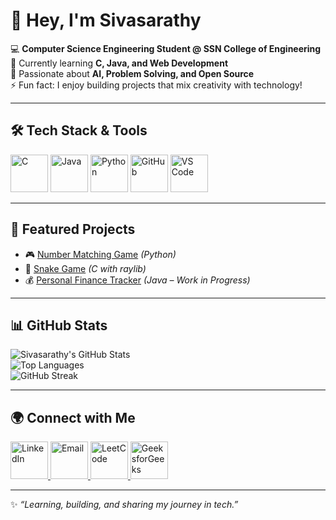 # 👋 Hey, I'm Sivasarathy  

💻 **Computer Science Engineering Student @ SSN College of Engineering**  
🌱 Currently learning **C, Java, and Web Development**  
🚀 Passionate about **AI, Problem Solving, and Open Source**  
⚡ Fun fact: I enjoy building projects that mix creativity with technology!  

---

## 🛠️ Tech Stack & Tools  

<p align="left">
  <img src="https://cdn.jsdelivr.net/gh/devicons/devicon/icons/c/c-original.svg" alt="C" width="60" height="60"/>
  <img src="https://cdn.jsdelivr.net/gh/devicons/devicon/icons/java/java-original.svg" alt="Java" width="60" height="60"/>
  <img src="https://cdn.jsdelivr.net/gh/devicons/devicon/icons/python/python-original.svg" alt="Python" width="60" height="60"/>
  <img src="https://cdn.jsdelivr.net/gh/devicons/devicon/icons/github/github-original.svg" alt="GitHub" width="60" height="60"/>
  <img src="https://cdn.jsdelivr.net/gh/devicons/devicon/icons/vscode/vscode-original.svg" alt="VS Code" width="60" height="60"/>
</p>

---

## 🚀 Featured Projects  
- 🎮 [Number Matching Game](#) *(Python)*  
- 🐍 [Snake Game](#) *(C with raylib)*  
- 💰 [Personal Finance Tracker](#) *(Java – Work in Progress)*  

---

## 📊 GitHub Stats  
![Sivasarathy's GitHub Stats](https://github-readme-stats.vercel.app/api?username=sivasarathy1903&show_icons=true&theme=radical)  
![Top Languages](https://github-readme-stats.vercel.app/api/top-langs/?username=sivasarathy1903&layout=compact&theme=radical)  
![GitHub Streak](https://github-readme-streak-stats.herokuapp.com/?user=sivasarathy1903&theme=radical)  

---

## 🌍 Connect with Me  

<p align="left">
  <a href="www.linkedin.com/in/sivasarathy-a-b5baa730b" target="_blank">
    <img src="https://cdn.jsdelivr.net/gh/devicons/devicon/icons/linkedin/linkedin-original.svg" alt="LinkedIn" width="60" height="60"/>
  </a>
  <a href="mailto:sivasarathy2007@gmail.com" target="_blank">
    <img src="https://img.icons8.com/color/96/000000/gmail-new.png" alt="Email" width="60" height="60"/>
  </a>
  <a href="https://leetcode.com/u/Sivasarathy_A/" target="_blank">
    <img src="https://upload.wikimedia.org/wikipedia/commons/1/19/LeetCode_logo_black.png" alt="LeetCode" width="60" height="60"/>
  </a>
  <a href="https://www.geeksforgeeks.org/user/sivasaradxzd/" target="_blank">
    <img src="https://upload.wikimedia.org/wikipedia/commons/4/43/GeeksforGeeks.svg" alt="GeeksforGeeks" width="60" height="60"/>
  </a>
</p>

---
✨ _“Learning, building, and sharing my journey in tech.”_
